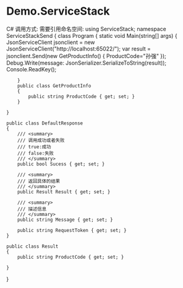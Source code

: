 # Demo.ServiceStack
C# 调用方式:
需要引用命名空间:
using ServiceStack;
namespace ServiceStackSend
{
    class Program
    {
        static void Main(string[] args)
        { 
            JsonServiceClient jsonclient = new JsonServiceClient("http://localhost:65022/");
            var result = jsonclient.Send<DefaultResponse>(new GetProductInfo() { ProductCode="孙强" });
            Debug.Write(message: JsonSerializer.SerializeToString(result));
            Console.ReadKey();

        }
        public class GetProductInfo
        {
            public string ProductCode { get; set; }
        }

    }

    public class DefaultResponse
    {
        /// <summary>
        /// 调用成功或者失败
        /// true:成功
        /// false:失败
        /// </summary>
        public bool Sucess { get; set; }

        /// <summary>
        /// 返回具体的结果
        /// </summary>
        public Result Result { get; set; }

        /// <summary>
        /// 描述信息
        /// </summary>
        public string Message { get; set; }

        public string RequestToken { get; set; }
    }

    public class Result
    {
        public string ProductCode { get; set; }

    }
}
        
